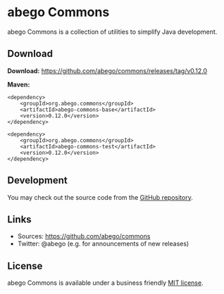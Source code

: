 # abego Commons

abego Commons is a collection of utilities to simplify Java development.

## Download

__Download:__ https://github.com/abego/commons/releases/tag/v0.12.0

__Maven:__

```
<dependency>
    <groupId>org.abego.commons</groupId>
    <artifactId>abego-commons-base</artifactId>
    <version>0.12.0</version>
</dependency>
```

```
<dependency>
    <groupId>org.abego.commons</groupId>
    <artifactId>abego-commons-test</artifactId>
    <version>0.12.0</version>
</dependency>
```

## Development

You may check out the source code from the [GitHub repository](https://github.com/abego/commons).

## Links

- Sources: https://github.com/abego/commons
- Twitter: @abego (e.g. for announcements of new releases)

## License

abego Commons is available under a business friendly [MIT license](https://www.abego-software.de/legal/mit-license.html).
